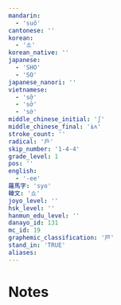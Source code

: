 ```yaml
---
mandarin:
  - 'suǒ'
cantonese: ''
korean:
  - '소'
korean_native: ''
japanese:
  - 'SHO'
  - 'SO'
japanese_nanori: ''
vietnamese:
  - 'sỡ'
  - 'sở'
  - 'sớ'
middle_chinese_initial: 'ʃ'
middle_chinese_final: 'ɨʌ'
stroke_count: ''
radical: '戶'
skip_number: '1-4-4'
grade_level: 1
pos: ''
english:
  - '-ee'
羅馬字: 'syo'
韓文: '쇼'
joyo_level: ''
hsk_level: ''
hanmun_edu_level: ''
danayo_id: 131
mc_id: 19
graphemic_classification: '戸'
stand_in: 'TRUE'
aliases:
---
```


# Notes
